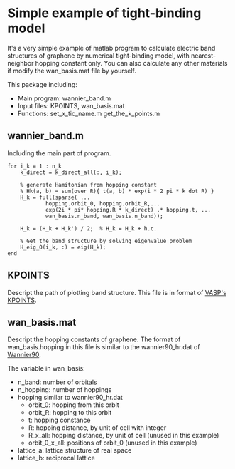 Simple example of tight-binding model
=======================================
It's a very simple example of matlab program to calculate electric band 
structures of graphene by numerical tight-binding model, with nearest-neighbor 
hopping constant only.
You can also calculate any other materials if modify the wan_basis.mat file by 
yourself. 

This package including:

* Main program: wannier_band.m
* Input files: KPOINTS, wan_basis.mat
* Functions: set_x_tic_name.m get_the_k_points.m

## wannier_band.m
Including the main part of program.
    
    for i_k = 1 : n_k
        k_direct = k_direct_all(:, i_k);
    
        % generate Hamitonian from hopping constant
        % Hk(a, b) = sum(over R){ t(a, b) * exp(i * 2 pi * k dot R) }
        H_k = full(sparse( ...
                hopping.orbit_0, hopping.orbit_R,...
                exp(2i * pi* hopping.R * k_direct) .* hopping.t, ...
                wan_basis.n_band, wan_basis.n_band));
    
        H_k = (H_k + H_k') / 2;  % H_k = H_k + h.c.
    
        % Get the band structure by solving eigenvalue problem
        H_eig_0(i_k, :) = eig(H_k);
    end

## KPOINTS
Descript the path of plotting band structure.
This file is in format of [VASP's KPOINTS](https://www.vasp.at/wiki/index.php/KPOINTS).

## wan_basis.mat
Descript the hopping constants of graphene.
The format of wan_basis.hopping in this file is similar to the 
wannier90_hr.dat of [Wannier90](http://www.wannier.org/).

The variable in wan_basis:
* n_band: number of orbitals
* n_hopping: number of hoppings
* hopping similar to wannier90_hr.dat
  * orbit_0: hopping from this orbit
  * orbit_R: hopping to this orbit
  * t: hopping constance
  * R: hopping distance, by unit of cell with integer
  * R_x_all: hopping distance, by unit of cell (unused in this example)
  * orbit_0_x_all: positions of orbit_0 (unused in this example)
* lattice_a: lattice structure of real space
* lattice_b: reciprocal lattice
